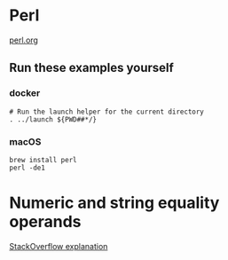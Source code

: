# Perl

[perl.org](https://www.perl.org/)

## Run these examples yourself

### docker

```
# Run the launch helper for the current directory
. ../launch ${PWD##*/}
```

### macOS

```
brew install perl
perl -de1
```

# Numeric and string equality operands

[StackOverflow explanation](https://stackoverflow.com/questions/14046669/string-compare-in-perl-with-eq-vs/14046720#14046720)
